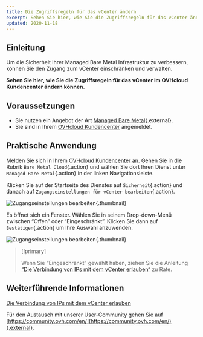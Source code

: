 ```yaml
---
title: Die Zugriffsregeln für das vCenter ändern
excerpt: Sehen Sie hier, wie Sie die Zugriffsregeln für das vCenter ändern können
updated: 2020-11-18
---
```


## Einleitung

Um die Sicherheit Ihrer Managed Bare Metal Infrastruktur zu verbessern, können Sie den Zugang zum vCenter einschränken und verwalten.

**Sehen Sie hier, wie Sie die Zugriffsregeln für das vCenter im OVHcloud Kundencenter ändern können.**

## Voraussetzungen

- Sie nutzen ein Angebot der Art [Managed Bare Metal](https://www.ovhcloud.com/de/managed-bare-metal/){.external}.
- Sie sind in Ihrem [OVHcloud Kundencenter](https://www.ovh.com/auth/?action=gotomanager&from=https://www.ovh.de/&ovhSubsidiary=de) angemeldet.

## Praktische Anwendung

Melden Sie sich in Ihrem  [OVHcloud  Kundencenter an](https://www.ovh.com/auth/?action=gotomanager&from=https://www.ovh.de/&ovhSubsidiary=de). Gehen Sie in die Rubrik `Bare Metal Cloud`{.action} und wählen Sie dort Ihren Dienst unter `Managed Bare Metal`{.action} in der linken Navigationsleiste.

Klicken Sie auf der Startseite des Dienstes auf `Sicherheit`{.action} und danach auf `Zugangseinstellungen für vCenter bearbeiten`{.action}.

![Zugangseinstellungen bearbeiten](modifypolicy-01.png){.thumbnail}

Es öffnet sich ein Fenster. Wählen Sie in seinem Drop-down-Menü zwischen “Offen” oder “Eingeschränkt”. Klicken Sie dann auf `Bestätigen`{.action} um Ihre Auswahl anzuwenden.

![Zugangseinstellungen bearbeiten](modifypolicy-02.png){.thumbnail}

> [!primary]
>
> Wenn Sie “Eingeschränkt” gewählt haben, ziehen Sie die Anleitung [“Die Verbindung von IPs mit dem vCenter erlauben“](vcenter-authorise-ip-access1.) zu Rate.
> 

## Weiterführende Informationen

[Die Verbindung von IPs mit dem vCenter erlauben](vcenter-authorise-ip-access1.)

Für den Austausch mit unserer User-Community gehen Sie auf [https://community.ovh.com/en/](https://community.ovh.com/en/){.external}.
